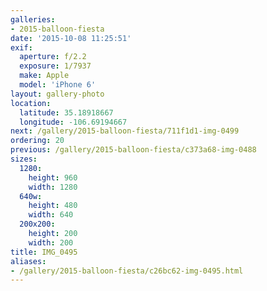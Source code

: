 ```yaml
---
galleries:
- 2015-balloon-fiesta
date: '2015-10-08 11:25:51'
exif:
  aperture: f/2.2
  exposure: 1/7937
  make: Apple
  model: 'iPhone 6'
layout: gallery-photo
location:
  latitude: 35.18918667
  longitude: -106.69194667
next: /gallery/2015-balloon-fiesta/711f1d1-img-0499
ordering: 20
previous: /gallery/2015-balloon-fiesta/c373a68-img-0488
sizes:
  1280:
    height: 960
    width: 1280
  640w:
    height: 480
    width: 640
  200x200:
    height: 200
    width: 200
title: IMG_0495
aliases:
- /gallery/2015-balloon-fiesta/c26bc62-img-0495.html
---
```

